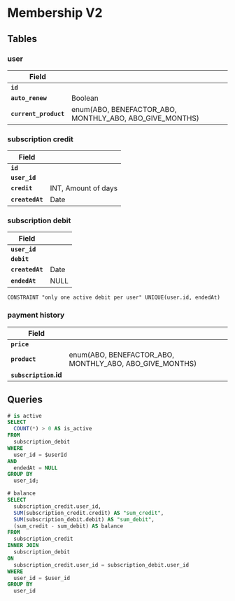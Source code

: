 # Membership V2

## Tables

### user

| Field | |
| --- | --- |
| **`id`** | |
| **`auto_renew`** | Boolean |
| **`current_product`** | enum(ABO, BENEFACTOR_ABO, MONTHLY_ABO, ABO_GIVE_MONTHS) |

### subscription credit

| Field | |
| --- | --- |
| **`id`** | |
| **`user_id`** | |
| **`credit`** | INT, Amount of days |
| **`createdAt`** | Date |

### subscription debit

| Field | |
| --- | --- |
| **`user_id`** | |
| **`debit`** | |
| **`createdAt`** | Date |
| **`endedAt`** | NULL | Date |

`CONSTRAINT "only one active debit per user" UNIQUE(user.id, endedAt)`

### payment history

| Field | |
| --- | --- |
| **`price`** | |
| **`product`** | enum(ABO, BENEFACTOR_ABO, MONTHLY_ABO, ABO_GIVE_MONTHS) |
| **`subscription`.id** | |

## Queries

```SQL
# is active
SELECT
  COUNT(*) > 0 AS is_active
FROM
  subscription_debit
WHERE
  user_id = $userId
AND
  endedAt = NULL
GROUP BY
  user_id;

# balance
SELECT
  subscription_credit.user_id,
  SUM(subscription_credit.credit) AS "sum_credit",
  SUM(subscription_debit.debit) AS "sum_debit",
  (sum_credit - sum_debit) AS balance
FROM
  subscription_credit
INNER JOIN
  subscription_debit
ON
  subscription_credit.user_id = subscription_debit.user_id
WHERE
  user_id = $user_id
GROUP BY
  user_id
```
